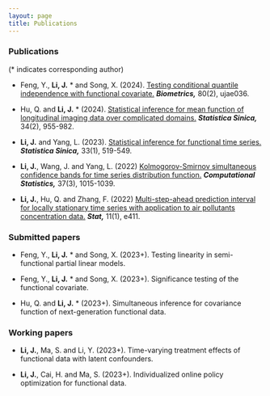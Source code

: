 ```yaml
---
layout: page
title: Publications
---
```







### Publications


(* indicates corresponding author)

* Feng, Y., **Li, J.** *  and Song, X. (2024). [Testing conditional quantile independence with functional covariate.](https://academic.oup.com/biometrics/article-abstract/80/2/ujae036/7671407?redirectedFrom=fulltext&login=false) 
_**Biometrics,**_ 80(2), ujae036.   

* Hu, Q. and **Li, J.** *  (2024). [Statistical inference for mean function of longitudinal imaging data over complicated domains.](https://www3.stat.sinica.edu.tw/ss_newpaper/SS-2021-0415_na.pdf) 
_**Statistica Sinica,**_ 34(2), 955-982. 

* **Li, J.** and Yang, L. (2023). [Statistical inference for functional time series.](http://www3.stat.sinica.edu.tw/ss_newpaper/SS-2021-0107_na.pdf) _**Statistica Sinica,**_ 33(1), 519-549.


* **Li, J.**, Wang, J.  and Yang, L. (2022) [Kolmogorov-Smirnov simultaneous confidence bands for time series 
distribution function.](https://link.springer.com/article/10.1007/s00180-021-01149-5) _**Computational Statistics,**_ 37(3), 1015-1039.


* **Li, J.**, Hu, Q. and Zhang, F. (2022)   [Multi-step-ahead prediction interval for locally stationary 
time series with application to air pollutants concentration data.](https://onlinelibrary.wiley.com/doi/abs/10.1002/sta4.411) _**Stat,**_ 11(1), e411.





### Submitted papers


* Feng, Y., **Li, J.** *  and Song, X.  (2023+). Testing linearity in semi-functional partial linear models.


  
* Feng, Y., **Li, J.** *  and Song, X.  (2023+).  Significance testing of the functional covariate.

  
* Hu, Q. and **Li, J.** * (2023+). Simultaneous inference for  covariance function of next-generation functional data. 






### Working papers


* **Li, J.**, Ma, S. and Li, Y. (2023+). Time-varying  treatment effects of functional data with latent confounders. 
 
 


* **Li, J.**, Cai, H. and Ma, S. (2023+). Individualized online policy optimization for functional data.




